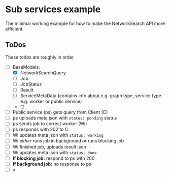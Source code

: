 # Sub services example
The minimal working example for how to make the NetworkSearch API more 
efficient

## ToDos
These todos are roughly in order
- [ ] BaseModels:
  - [x] NetworkSearchQuery
  - [ ] Job
  - [ ] JobStatus
  - [ ] Result
  - [ ] ServiceMetaData (contains info about e.g. graph type, service type  
    e.g. worker or public service)
  - [ ]  
- [ ] Public service (ps) gets query from Client (C)
- [ ] ps uploads meta json with `status: pending` status
- [ ] ps sends job to correct worker (Wi)
- [ ] ps responds with 202 to C
- [ ] Wi updates meta json with `status: working`
- [ ] Wi *either* runs job in background *or* runs blocking job
- [ ] Wi finished job, uploads result json
- [ ] Wi updates meta json with `status: done`
- [ ] **If blocking job:** respond to ps with 200
- [ ] **If background job:** no response to ps
- [ ] x
